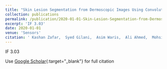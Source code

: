 ```yaml
---
title: "Skin Lesion Segmentation from Dermoscopic Images Using Convolutional Neural Network"
collection: publications
permalink: /publication/2020-01-01-Skin-Lesion-Segmentation-from-Dermoscopic-Images-Using-Convolutional-Neural-Network
excerpt: 'IF 3.03'
date: 2020-01-01
venue: 'Sensors'
citation: ' Kashan Zafar,  Syed Gilani,  Asim Waris,  Ali Ahmed,  Mohsin Jamil,  Muhammad Khan,  Amer Sohail, &quot;Skin Lesion Segmentation from Dermoscopic Images Using Convolutional Neural Network.&quot; Sensors, 2020.'
---
```

IF 3.03

Use [Google Scholar](https://scholar.google.com/scholar?q=Skin+Lesion+Segmentation+from+Dermoscopic+Images+Using+Convolutional+Neural+Network){:target="_blank"} for full citation